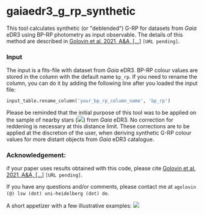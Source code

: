 # gaiaedr3_g_rp_synthetic
This tool calculates synthetic (or "deblended") G-RP for datasets from *Gaia* eDR3 using BP-RP photometry as input observable.
The details of this method are described in [Golovin et al. 2021, A&A, [...]]() `[URL pending]`.

### Input
The input is a fits-file with dataset from *Gaia* eDR3. BP-RP colour values are stored in the column with the default name `bp_rp`. If you need to rename the column, you can do it by adding the following line after you loaded the input file:
```python
input_table.rename_column('your_bp_rp_column_name', 'bp_rp')
```


Please be reminded that the initial purpose of this tool was to be applied on the sample of nearby stars  (<img src="https://render.githubusercontent.com/render/math?math=d\leq25\ \mathrm{pc}">) from *Gaia* eDR3. No correction for reddening is necessary at this distance limit.
These corrections are to be applied at the discretion of the user, when deriving synthetic G-RP colour values for more distant objects from *Gaia* eDR3 catalogue.



### Acknowledgement:

if your paper uses results obtained with this code, please cite [Golovin et al. 2021, A&A, [...]]() `[URL pending]`.

If you have any questions and/or comments, please contact me at `agolovin (@) lsw (dot) uni-heidelberg (dot) de`.

A short appetizer with a few illustrative examples:
![](20mas_blended_HRD_o_c_colourcoded.png)
